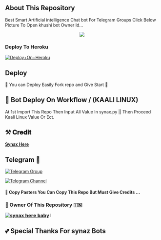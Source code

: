 ## About This Repository 
Best Smart Artificial intelligence Chat bot For Telegram Groups 
Click Below Picture To Open khushi bot Owner Id...


<p align="center"><a href="https://t.me/sanatanisynax"><img src="https://te.legra.ph/file/e30f5a295dd0ca45f0163.jpg"></a></p>



### Deploy To Heroku

[![Deploy+On+Heroku](https://www.herokucdn.com/deploy/button.svg)](https://dashboard.heroku.com/new?template=https://github.com/synaxxkhushu/Chat-Bot-Synax)


## Deploy
🌷 You can Deploy Easily Fork repo and Give Start 🌷

## 🥀 Bot Deploy On Workflow / (KAALI LINUX)
 At 1st Import This Repo Then Input All Value In synax.py || Then Proceed Kaali Linux Value Or Ect.

## ⚒️ 𝐂𝐫𝐞𝐝𝐢𝐭
[𝐒𝐲𝐧𝐚𝐱 𝐇𝐞𝐫𝐞](https://t.me/sanatanisynax)

## Telegram 🏪

[![Telegram Group](https://img.shields.io/badge/Telegram-Group-brightgreen)](https://t.me/synaxchatgroup)

[![Telegram Channel](https://img.shields.io/badge/Telegram-Channel-brightgreen)](https://t.me/synaxnetwork)


#### 🥺 Copy Pasters You Can Copy This Repo But Must Give Credits ...

### 🌷 Owner Of This Repository 🇮🇳
[![𝘀𝘆𝗻𝗮𝘅 𝗵𝗲𝗿𝗲 𝗯𝗮𝗯𝘆](https://graph.org/file/41c24a9826bfd8c2a1011.jpg)](https://t.me/coder_s4nax)
l

## 💕 Special Thanks For synaz Bots
